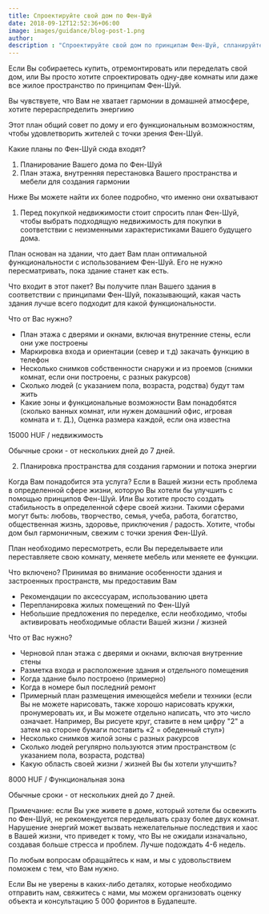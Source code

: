 ```yaml
---
title: Спроектируйте свой дом по Фен-Шуй
date: 2018-09-12T12:52:36+06:00
image: images/guidance/blog-post-1.png
author: 
description : "Спроектируйте свой дом по принципам Фен-Шуй, спланируйте дом по Фен-Шуй"
---
```


Если Вы собираетесь купить, отремонтировать или переделать свой дом,
или Вы просто хотите спроектировать одну-две комнаты или даже все жилое пространство по принципам Фен-Шуй.

Вы чувствуете, что Вам не хватает гармонии в домашней атмосфере, хотите перераспределить энергиию

Этот план общий совет по дому и его функциональным возможностям, чтобы удовлетворить жителей с точки зрения Фен-Шуй.

Какие планы по Фен-Шуй сюда входят?
1. Планирование Вашего дома по Фен-Шуй
2. План этажа, внутренняя перестановка Вашего пространства и мебели для создания гармонии

Ниже Вы можете найти их более подробно, что именно они охватывают

1. Перед покупкой недвижимости стоит спросить план Фен-Шуй, чтобы выбрать подходящую недвижимость для покупки в соответствии с неизменными характеристиками Вашего будущего дома.

План основан на здании, что дает Вам план оптимальной функциональности с использованием Фен-Шуй. Его не нужно пересматривать, пока здание станет как есть.

Что входит в этот пакет?
Вы получите план Вашего здания в соответствии с принципами Фен-Шуй, показывающий, какая часть здания лучше всего подходит для какой функциональности.

Что от Вас нужно?
- План этажа с дверями и окнами, включая внутренние стены, если они уже построены
- Маркировка входа и ориентации (север и т.д) закачать функцию в телефон
- Несколько снимков собственности снаружи и из проемов (снимки комнат, если они построены, с разных ракурсов)
- Сколько людей (с указанием пола, возраста, родства) будут там жить
- Какие зоны и функциональные возможности Вам понадобятся (сколько ванных комнат, или нужен домашний офис, игровая комната и т. Д.), Оценка размера каждой, если она известна

15000 HUF / недвижимость

Обычные сроки - от нескольких дней до 7 дней.

2. Планировка пространства для создания гармонии и потока энергии

Когда Вам понадобится эта услуга?
Если в Вашей жизни есть проблема в определенной сфере жизни, которую Вы хотели бы улучшить с помощью принципов Фен-Шуй.
Или Вы хотите просто создать стабильность в определенной сфере своей жизни. Такими сферами могут быть: любовь, творчество, семья, учеба, работа, богатство, общественная жизнь, здоровье, приключения / радость.
Хотите, чтобы дом был гармоничным, свежим с точки зрения Фен-Шуй.

План необходимо пересмотреть, если Вы переделываете или переставляете свою комнату, меняете мебель или меняете ее функции.

Что включено?
Принимая во внимание особенности здания и застроенных пространств, мы предоставим Вам
- Рекомендации по аксессуарам, использованию цвета
- Перепланировка жилых помещений по Фен-Шуй
- Небольшие предложения по переделке, если необходимо, чтобы активировать необходимые области Вашей жизни / жизней

Что от Вас нужно?
- Черновой план этажа с дверями и окнами, включая внутренние стены
- Разметка входа и расположение здания и отдельного помещения
- Когда здание было построено (примерно)
- Когда в номере был последний ремонт
- Примерный план размещения имеющейся мебели и техники (если Вы не можете нарисовать, также хорошо нарисовать кружки, пронумеровать их, и Вы можете отдельно написать, что это число означает. Например, Вы рисуете круг, ставите в нем цифру "2" а затем на стороне бумаги поставить «2 = обеденный стул»)
- Несколько снимков жилой зоны с разных ракурсов
- Сколько людей регулярно пользуются этим пространством (с указанием пола, возраста, родства)
- Какую область своей жизни / жизней Вы бы хотели улучшить?

8000 HUF / Функциональная зона

Обычные сроки - от нескольких дней до 7 дней.

Примечание: если Вы уже живете в доме, который хотели бы освежить по Фен-Шуй, не рекомендуется переделывать сразу более двух комнат. Нарушение энергий может вызвать нежелательные последствия и хаос в Вашей жизни, что приведет к тому, что Вы не ожидали изначально, создавая больше стресса и проблем.
Лучше подождать 4-6 недель.


По любым вопросам обращайтесь к нам, и мы с удовольствием поможем с тем, что Вам нужно.

Если Вы не уверены в каких-либо деталях, которые необходимо отправить нам, свяжитесь с нами, мы можем организовать оценку объекта и консультацию 5 000 форинтов в Будапеште.